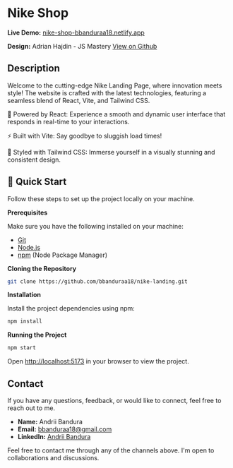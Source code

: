 # Nike Shop

**Live Demo:** [nike-shop-bbanduraa18.netlify.app](https://nike-shop-bbanduraa18.netlify.app/)

**Design:** Adrian Hajdin - JS Mastery
[View on Github](https://github.com/adrianhajdin/nike_landing_page)

## Description

Welcome to the cutting-edge Nike Landing Page, where innovation meets style! The website is crafted with the latest technologies, featuring a seamless blend of React, Vite, and Tailwind CSS.

🚀 Powered by React: Experience a smooth and dynamic user interface that responds in real-time to your interactions.

⚡️ Built with Vite: Say goodbye to sluggish load times!

🎨 Styled with Tailwind CSS: Immerse yourself in a visually stunning and consistent design.

## <a name="quick-start">🤸 Quick Start</a>

Follow these steps to set up the project locally on your machine.

**Prerequisites**

Make sure you have the following installed on your machine:

- [Git](https://git-scm.com/)
- [Node.js](https://nodejs.org/en)
- [npm](https://www.npmjs.com/) (Node Package Manager)

**Cloning the Repository**

```bash
git clone https://github.com/bbanduraa18/nike-landing.git
```

**Installation**

Install the project dependencies using npm:

```bash
npm install
```


**Running the Project**

```bash
npm start
```

Open [http://localhost:5173](http://localhost:5173) in your browser to view the project.

## Contact

If you have any questions, feedback, or would like to connect, feel free to reach out to me.

- **Name:** Andrii Bandura
- **Email:** [bbanduraa18@gmail.com](mailto:bbanduraa18@gmail.com)
- **LinkedIn:** [Andrii Bandura](https://www.linkedin.com/in/bbanduraa/)

Feel free to contact me through any of the channels above. I'm open to collaborations and discussions.
